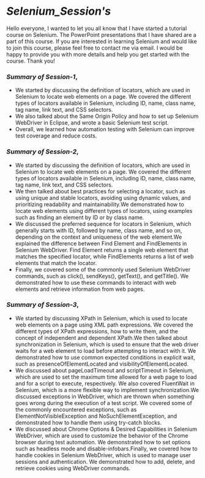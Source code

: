 # _Selenium_Session's_
Hello everyone, I wanted to let you all know that I have started a tutorial course on Selenium. The PowerPoint presentations that I have shared are a part of this course. If you are interested in learning Selenium and would like to join this course, please feel free to contact me via email. I would be happy to provide you with more details and help you get started with the course. Thank you!

### _Summary of Session-1_,
- We started by discussing the definition of locators, which are used in Selenium to locate web elements on a page. We covered the different types of locators available in Selenium, including ID, name, class name, tag name, link text, and CSS selectors.
- We also talked about the Same Origin Policy and how to set up Selenium WebDriver in Eclipse, and wrote a basic Selenium test script.
- Overall, we learned how automation testing with Selenium can improve test coverage and reduce costs.


### _Summary of Session-2_,
- We started by discussing the definition of locators, which are used in Selenium to locate web elements on a page. We covered the different types of locators available in Selenium, including ID, name, class name, tag name, link text, and CSS selectors.
- We then talked about best practices for selecting a locator, such as using unique and stable locators, avoiding using dynamic values, and prioritizing readability and maintainability.We demonstrated how to locate web elements using different types of locators, using examples such as finding an element by ID or by class name.
- We discussed the preferred sequence for locators in Selenium, which generally starts with ID, followed by name, class name, and so on, depending on the context and uniqueness of the web element.We explained the difference between Find Element and FindElements in Selenium WebDriver. Find Element returns a single web element that matches the specified locator, while FindElements returns a list of web elements that match the locator.
- Finally, we covered some of the commonly used Selenium WebDriver commands, such as click(), sendKeys(), getText(), and getTitle(). We demonstrated how to use these commands to interact with web elements and retrieve information from web pages.

### _Summary of Session-3_,
- We started by discussing XPath in Selenium, which is used to locate web elements on a page using XML path expressions. We covered the different types of XPath expressions, how to write them, and the concept of independent and dependent XPath.We then talked about synchronization in Selenium, which is used to ensure that the web driver waits for a web element to load before attempting to interact with it. We demonstrated how to use common expected conditions in explicit wait, such as presenceOfElementLocated and visibilityOfElementLocated.
- We discussed about pageLoadTimeout and scriptTimeout in Selenium, which are used to set the maximum time allowed for a web page to load and for a script to execute, respectively. We also covered FluentWait in Selenium, which is a more flexible way to implement synchronization.We discussed exceptions in WebDriver, which are thrown when something goes wrong during the execution of a test script. We covered some of the commonly encountered exceptions, such as ElementNotVisibleException and NoSuchElementException, and demonstrated how to handle them using try-catch blocks.
- We discussed about Chrome Options & Desired Capabilities in Selenium WebDriver, which are used to customize the behavior of the Chrome browser during test automation. We demonstrated how to set options such as headless mode and disable-infobars.Finally, we covered how to handle cookies in Selenium WebDriver, which is used to manage user sessions and authentication. We demonstrated how to add, delete, and retrieve cookies using WebDriver commands.







